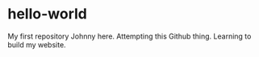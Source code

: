 # hello-world
My first repository
Johnny here. Attempting this Github thing. Learning to build my website.
